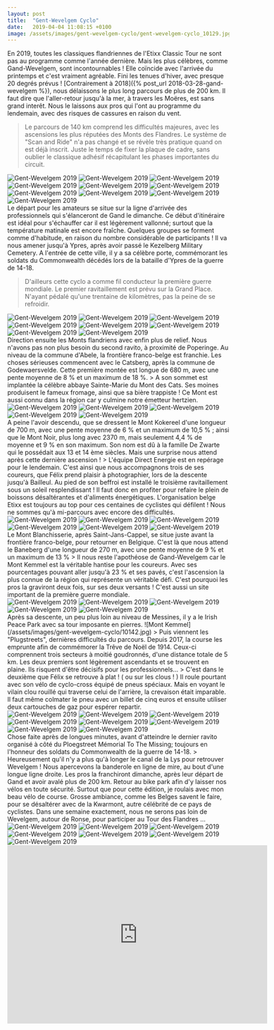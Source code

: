 ```yaml
---
layout: post
title:  "Gent-Wevelgem Cyclo"
date:   2019-04-04 11:08:15 +0100
image: /assets/images/gent-wevelgem-cyclo/gent-wevelgem-cyclo_10129.jpg
---
```

En 2019, toutes les classiques flandriennes de l'Etixx Classic Tour ne sont pas au programme comme l'année dernière. Mais les plus célèbres, comme Gand-Wevelgem, sont incontournables !
Elle coïncide avec l'arrivée du printemps et c'est vraiment agréable. Fini les tenues d'hiver, avec presque 20 degrés prévus !
[Contrairement à 2018]({% post_url 2018-03-28-gand-wevelgem %}), nous délaissons le plus long parcours de plus de 200 km. Il faut dire que l'aller-retour jusqu'à la mer, à travers les Moëres, est sans grand interêt. Nous le laissons aux pros qui l'ont au programme du lendemain, avec des risques de cassures en raison du vent.
> Le parcours de 140 km comprend les difficultés majeures, avec les ascensions les plus réputées des Monts des Flandres.
Le système de "Scan and Ride" n'a pas changé et se révèle très pratique quand on est déjà inscrit. Juste le temps de fixer la plaque de cadre, sans oublier le classique adhésif récapitulant les phases importantes du circuit.

<div class="gallery-box">
  <div class="gallery">
<img src="/assets/images/gent-wevelgem-cyclo/gent-wevelgem-cyclo_10089.jpg" title="Crux de Félix" alt="Gent-Wevelgem 2019" >
<img src="/assets/images/gent-wevelgem-cyclo/gent-wevelgem-cyclo_10090.jpg" title="Wevelgem" alt="Gent-Wevelgem 2019" >
<img src="/assets/images/gent-wevelgem-cyclo/gent-wevelgem-cyclo_10091.jpg" title="scan and ride" alt="Gent-Wevelgem 2019" >
<img src="/assets/images/gent-wevelgem-cyclo/gent-wevelgem-cyclo_10092.jpg" title="Pneus ..." alt="Gent-Wevelgem 2019" >
<img src="/assets/images/gent-wevelgem-cyclo/gent-wevelgem-cyclo_10094.jpg" title="" alt="Gent-Wevelgem 2019" >
<img src="/assets/images/gent-wevelgem-cyclo/gent-wevelgem-cyclo_10095.jpg" title="Portique de départ" alt="Gent-Wevelgem 2019" >
<img src="/assets/images/gent-wevelgem-cyclo/gent-wevelgem-cyclo_10096.jpg" title="" alt="Gent-Wevelgem 2019" >
<img src="/assets/images/gent-wevelgem-cyclo/gent-wevelgem-cyclo_10097.jpg" title="... vélos" alt="Gent-Wevelgem 2019" >
<img src="/assets/images/gent-wevelgem-cyclo/gent-wevelgem-cyclo_10098.jpg" title="Ligne d'arrivée" alt="Gent-Wevelgem 2019" >
<img src="/assets/images/gent-wevelgem-cyclo/gent-wevelgem-cyclo_10127.jpg" title="" alt="Gent-Wevelgem 2019" >
</div>
</div>
Le départ pour les amateurs se situe sur la ligne d'arrivée des professionnels qui s'élanceront de Gand le dimanche. Ce début d'itinéraire est idéal pour s'échauffer car il est légèrement vallonné; surtout que la température matinale est encore fraîche. Quelques groupes se forment comme d'habitude, en raison du nombre considérable de participants !
Il va nous amener jusqu'à Ypres, après avoir passé le Kezelberg Military Cemetery. A l'entrée de cette ville, il y a sa célèbre porte, commémorant les soldats du Commonwealth décédés lors de la bataille d'Ypres de la guerre de 14-18.

> D'ailleurs cette cyclo a comme fil conducteur la première guerre mondiale.
Le premier ravitaillement est prévu sur la Grand Place. N'ayant pédalé qu'une trentaine de kilomètres, pas la peine de se refroidir.
<div class="gallery-box">
  <div class="gallery">
<img src="/assets/images/gent-wevelgem-cyclo/gent-wevelgem-cyclo_10099.jpg" title="Grand Place " alt="Gent-Wevelgem 2019" >
<img src="/assets/images/gent-wevelgem-cyclo/gent-wevelgem-cyclo_10100.jpg" title="Monts flandriens" alt="Gent-Wevelgem 2019" >
<img src="/assets/images/gent-wevelgem-cyclo/gent-wevelgem-cyclo_10101.jpg" title="" alt="Gent-Wevelgem 2019" >
<img src="/assets/images/gent-wevelgem-cyclo/gent-wevelgem-cyclo_10102.jpg" title="Two Moulins" alt="Gent-Wevelgem 2019" >
<img src="/assets/images/gent-wevelgem-cyclo/gent-wevelgem-cyclo_10129.jpg" title="Porte d'Ypres" alt="Gent-Wevelgem 2019" >
<img src="/assets/images/gent-wevelgem-cyclo/gent-wevelgem-cyclo_10132.jpg" title="" alt="Gent-Wevelgem 2019" >
<img src="/assets/images/gent-wevelgem-cyclo/gent-wevelgem-cyclo_10138.jpg" title="Style flamand" alt="Gent-Wevelgem 2019" >
<img src="/assets/images/gent-wevelgem-cyclo/gent-wevelgem-cyclo_10152.jpg" title="" alt="Gent-Wevelgem 2019" >
</div>
</div>
Direction ensuite les Monts flandriens avec enfin plus de relief. Nous n'avons pas non plus besoin du second ravito, à proximité de Poperinge. Au niveau de la commune d'Abele, la frontière franco-belge est franchie.
Les choses sérieuses commencent avec le Catsberg, après la commune de Godewaersvelde. Cette première montée est longue de 680 m, avec une pente moyenne de 8 % et un maximum de 18 %.
> A son sommet est implantée la célèbre abbaye Sainte-Marie du Mont des Cats. 
Ses moines produisent le fameux fromage, ainsi que sa bière trappiste ! Ce Mont est aussi connu dans la région car y culmine notre émetteur hertzien.
<div class="gallery-box">
  <div class="gallery">
<img src="/assets/images/gent-wevelgem-cyclo/gent-wevelgem-cyclo_10103.jpg" title="Sommet du Catsberg" alt="Gent-Wevelgem 2019" >
<img src="/assets/images/gent-wevelgem-cyclo/gent-wevelgem-cyclo_10104.jpg" title="" alt="Gent-Wevelgem 2019" >
<img src="/assets/images/gent-wevelgem-cyclo/gent-wevelgem-cyclo_10105.jpg" title="Mont des Cats" alt="Gent-Wevelgem 2019" >
<img src="/assets/images/gent-wevelgem-cyclo/gent-wevelgem-cyclo_10136.jpg" title="" alt="Gent-Wevelgem 2019" >
<img src="/assets/images/gent-wevelgem-cyclo/gent-wevelgem-cyclo_10143.jpg" title="" alt="Gent-Wevelgem 2019" >
</div>
</div>
A peine l'avoir descendu, que se dressent le Mont Kokereel d'une longueur de 700 m, avec une pente moyenne de 6 % et un maximum de 10,5 % ; ainsi que le Mont Noir, plus long avec 2370 m, mais seulement 4,4 % de moyenne et 9 % en son maximum. Son nom est dû à la famille De Zwarte qui le possédait aux 13 et 14 ème siècles.
Mais une surprise nous attend après cette dernière ascension !
> L'équipe Direct Energie est en repérage pour le lendemain.
C'est ainsi que nous accompagnons trois de ses coureurs, que Félix prend plaisir à photographier, lors de la descente jusqu'à Bailleul. Au pied de son beffroi est installé le troisième ravitaillement sous un soleil resplendissant ! Il faut donc en profiter pour refaire le plein de boissons désaltérantes et d'aliments énergétiques.
L'organisation belge Etixx est toujours au top pour ces centaines de cyclistes qui défilent !
Nous ne sommes qu'à mi-parcours avec encore des difficultés.
<div class="gallery-box">
  <div class="gallery">
<img src="/assets/images/gent-wevelgem-cyclo/gent-wevelgem-cyclo_10106.jpg" title="Direct Energie" alt="Gent-Wevelgem 2019" >
<img src="/assets/images/gent-wevelgem-cyclo/gent-wevelgem-cyclo_10107.jpg" title="Pim Lighart et Niki Terpstra" alt="Gent-Wevelgem 2019" >
<img src="/assets/images/gent-wevelgem-cyclo/gent-wevelgem-cyclo_10108.jpg" title="3 ème ravito" alt="Gent-Wevelgem 2019" >
<img src="/assets/images/gent-wevelgem-cyclo/gent-wevelgem-cyclo_10109.jpg" title="... de Bailleul" alt="Gent-Wevelgem 2019" >
<img src="/assets/images/gent-wevelgem-cyclo/gent-wevelgem-cyclo_10110.jpg" title="Beffroi ..." alt="Gent-Wevelgem 2019" >
<img src="/assets/images/gent-wevelgem-cyclo/gent-wevelgem-cyclo_10111.jpg" title="Bronzette !" alt="Gent-Wevelgem 2019" >
</div>
</div>
Le Mont Blanchisserie, après Saint-Jans-Cappel, se situe juste avant la frontière franco-belge, pour retourner en Belgique. C'est là que nous attend le Baneberg d'une longueur de 270 m, avec une pente moyenne de 9 % et un maximum de 13 %
> Il nous reste l'apothéose de Gand-Wevelgem car le Mont Kemmel est la véritable hantise pour les coureurs.
Avec ses pourcentages pouvant aller jusqu'à 23 % et ses pavés, c'est l'ascension la plus connue de la région qui représente un véritable défi. C'est pourquoi les pros la graviront deux fois, sur ses deux versants !
C'est aussi un site important de la première guerre mondiale.
<div class="gallery-box">
  <div class="gallery">
<img src="/assets/images/gent-wevelgem-cyclo/gent-wevelgem-cyclo_10139.jpg" title="... en pavés !" alt="Gent-Wevelgem 2019" >
<img src="/assets/images/gent-wevelgem-cyclo/gent-wevelgem-cyclo_10140.jpg" title="Ses 20 % ..." alt="Gent-Wevelgem 2019" >
<img src="/assets/images/gent-wevelgem-cyclo/gent-wevelgem-cyclo_10141.jpg" title=""L'Ange" : monument aux soldats français" alt="Gent-Wevelgem 2019" >
<img src="/assets/images/gent-wevelgem-cyclo/gent-wevelgem-cyclo_10142.jpg" title="Mont Kemmel" alt="Gent-Wevelgem 2019" >
<img src="/assets/images/gent-wevelgem-cyclo/gent-wevelgem-cyclo_10144.jpg" title="" alt="Gent-Wevelgem 2019" >
</div>
</div>
Après sa descente, un peu plus loin au niveau de Messines, il y a le Irish Peace Park avec sa tour imposante en pierres.
![Mont Kemmel](/assets/images/gent-wevelgem-cyclo/10142.jpg)
> Puis viennent les "Plugstreets", dernières difficultés du parcours.
Depuis 2017, la course les emprunte afin de commémorer la Trêve de Noël de 1914. Ceux-ci comprennent trois secteurs à moitié goudronnés, d'une distance totale de 5 km. Les deux premiers sont légèrement ascendants et se trouvent en plaine. Ils risquent d'être décisifs pour les professionnels...
> C'est dans le deuxième que Félix se retrouve à plat ! ( ou sur les clous ! )
Il roule pourtant avec son vélo de cyclo-cross équipé de pneus spéciaux. Mais en voyant le vilain clou rouillé qui traverse celui de l'arrière, la crevaison était imparable. Il faut même colmater le pneu avec un billet de cinq euros et ensuite utiliser deux cartouches de gaz pour espérer repartir.
<div class="gallery-box">
  <div class="gallery">
<img src="/assets/images/gent-wevelgem-cyclo/gent-wevelgem-cyclo_10112.jpg" title="" alt="Gent-Wevelgem 2019" >
<img src="/assets/images/gent-wevelgem-cyclo/gent-wevelgem-cyclo_10113.jpg" title="Coquelicots de la Grande Guerre" alt="Gent-Wevelgem 2019" >
<img src="/assets/images/gent-wevelgem-cyclo/gent-wevelgem-cyclo_10114.jpg" title="L'arme du crime !" alt="Gent-Wevelgem 2019" >
<img src="/assets/images/gent-wevelgem-cyclo/gent-wevelgem-cyclo_10115.jpg" title="Plugstreet" alt="Gent-Wevelgem 2019" >
<img src="/assets/images/gent-wevelgem-cyclo/gent-wevelgem-cyclo_10116.jpg" title="Plein été !" alt="Gent-Wevelgem 2019" >
<img src="/assets/images/gent-wevelgem-cyclo/gent-wevelgem-cyclo_10117.jpg" title="Dernier ravito" alt="Gent-Wevelgem 2019" >
<img src="/assets/images/gent-wevelgem-cyclo/gent-wevelgem-cyclo_10154.jpg" title="Ploegstreet Mémorial To The Missing" alt="Gent-Wevelgem 2019" >
<img src="/assets/images/gent-wevelgem-cyclo/gent-wevelgem-cyclo_10156.jpg" title="" alt="Gent-Wevelgem 2019" >
</div>
</div>
Chose faite après de longues minutes, avant d'atteindre le dernier ravito organisé à côté du Ploegstreet Mémorial To The Missing; toujours en l'honneur des soldats du Commonwealth de la guerre de 14-18.
> Heureusement qu'il n'y a plus qu'à longer le canal de la Lys pour retrouver Wevelgem !
Nous apercevons la banderole en ligne de mire, au bout d'une longue ligne droite. Les pros la franchiront dimanche, après leur départ de Gand et avoir avalé plus de 200 km.
Retour au bike park afin d'y laisser nos vélos en toute sécurité. Surtout que pour cette édition, je roulais avec mon beau vélo de course. Grosse ambiance, comme les Belges savent le faire, pour se désaltérer avec de la Kwarmont, autre célébrité de ce pays de cyclistes.
Dans une semaine exactement, nous ne serons pas loin de Wevelgem, autour de Ronse, pour participer au Tour des Flandres ...
<div class="gallery-box">
  <div class="gallery">
<img src="/assets/images/gent-wevelgem-cyclo/gent-wevelgem-cyclo_10118.jpg" title="" alt="Gent-Wevelgem 2019" >
<img src="/assets/images/gent-wevelgem-cyclo/gent-wevelgem-cyclo_10119.jpg" title="Avec modération !" alt="Gent-Wevelgem 2019" >
<img src="/assets/images/gent-wevelgem-cyclo/gent-wevelgem-cyclo_10120.jpg" title="ambiance DJ" alt="Gent-Wevelgem 2019" >
<img src="/assets/images/gent-wevelgem-cyclo/gent-wevelgem-cyclo_10121.jpg" title="Récupération ..." alt="Gent-Wevelgem 2019" >
<img src="/assets/images/gent-wevelgem-cyclo/gent-wevelgem-cyclo_10122.jpg" title="bike park" alt="Gent-Wevelgem 2019" >
<img src="/assets/images/gent-wevelgem-cyclo/gent-wevelgem-cyclo_10146.jpg" title="Finish !" alt="Gent-Wevelgem 2019" >
<img src="/assets/images/gent-wevelgem-cyclo/gent-wevelgem-cyclo_10159.jpg" title="" alt="Gent-Wevelgem 2019" >
</div>
</div>
<center><iframe src="https://www.strava.com/activities/2252166011/embed/cce8dcb549683367f21ff4f93f9a621a9017c83e" width="590" height="405" frameborder="0" scrolling="no" data-mce-fragment="1"></iframe></center>